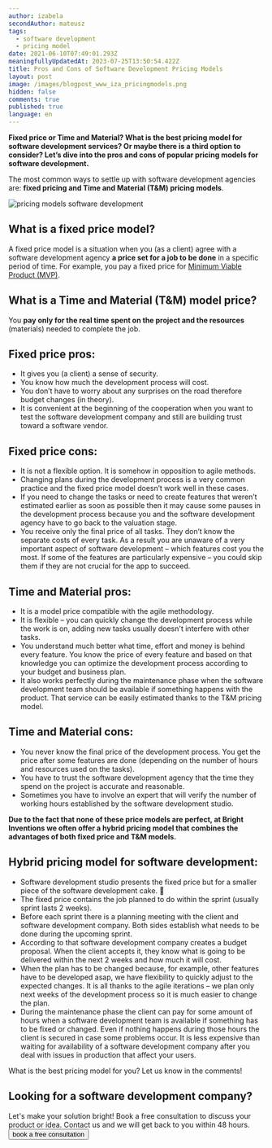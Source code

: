 ```yaml
---
author: izabela
secondAuthor: mateusz
tags:
  - software development
  - pricing model
date: 2021-06-10T07:49:01.293Z
meaningfullyUpdatedAt: 2023-07-25T13:50:54.422Z
title: Pros and Cons of Software Development Pricing Models
layout: post
image: /images/blogpost_www_iza_pricingmodels.png
hidden: false
comments: true
published: true
language: en
---
```

**Fixed price or Time and Material? What is the best pricing model for software development services? Or maybe there is a third option to consider? Let’s dive into the pros and cons of popular pricing models for software development.**

The most common ways to settle up with software development agencies are: **fixed pricing and Time and Material (T&M) pricing models**.

![pricing models software development](/images/price_models_in_post.png)

## What is a fixed price model?

A fixed price model is a situation when you (as a client) agree with a software development agency **a price set for a job to be done** in a specific period of time. For example, you pay a fixed price for [Minimum Viable Product (MVP)](/our-areas/mvp-development).

## What is a Time and Material (T&M) model price?

You **pay only for the real time spent on the project and the resources** (materials) needed to complete the job.

<EbookDynamic sectionTitle='Read a free guide about MVP development' ebookName='From-MVP-to-a-Final-Product.pdf' ebookDescription='Want to save time and money while developing your product? Our free ebook reveals how an MVP can be your secret weapon. Download it now!' ebookImage='/images/mvp_ebook_cover.png' ebookAlt='MVP ebook cover' />

## Fixed price pros:

* It gives you (a client) a sense of security.
* You know how much the development process will cost.
* You don’t have to worry about any surprises on the road therefore budget changes (in theory).
* It is convenient at the beginning of the cooperation when you want to test the software development company and still are building trust toward a software vendor.

## Fixed price cons:

* It is not a flexible option. It is somehow in opposition to agile methods.
* Changing plans during the development process is a very common practice and the fixed price model doesn’t work well in these cases.
* If you need to change the tasks or need to create features that weren’t estimated earlier as soon as possible then it may cause some pauses in the development process because you and the software development agency have to go back to the valuation stage.
* You receive only the final price of all tasks. They don’t know the separate costs of every task. As a result you are unaware of a very important aspect of software development – which features cost you the most. If some of the features are particularly expensive – you could skip them if they are not crucial for the app to succeed.

## Time and Material pros:

* It is a model price compatible with the agile methodology.
* It is flexible – you can quickly change the development process while the work is on, adding new tasks usually doesn't interfere with other tasks.
* You understand much better what time, effort and money is behind every feature. You know the price of every feature and based on that knowledge you can optimize the development process according to your budget and business plan.
* It also works perfectly during the maintenance phase when the software development team should be available if something happens with the product. That service can be easily estimated thanks to the T&M pricing model. 

## Time and Material cons:

* You never know the final price of the development process. You get the price after some features are done (depending on the number of hours and resources used on the tasks).
* You have to trust the software development agency that the time they spend on the project is accurate and reasonable. 
* Sometimes you have to involve an expert that will verify the number of working hours established by the software development studio.

**Due to the fact that none of these price models are perfect, at Bright Inventions we often offer a hybrid pricing model that combines the advantages of both fixed price and T&M models.**

## Hybrid pricing model for software development:

* Software development studio presents the fixed price but for a smaller piece of the software development cake. 🙂
* The fixed price contains the job planned to do within the sprint (usually sprint lasts 2 weeks).
* Before each sprint there is a planning meeting with the client and software development company. Both sides establish what needs to be done during the upcoming sprint.
* According to that software development company creates a budget proposal. When the client accepts it, they know what is going to be delivered within the next 2 weeks and how much it will cost.
* When the plan has to be changed because, for example, other features have to be developed asap, we have flexibility to quickly adjust to the expected changes. It is all thanks to the agile iterations – we plan only next weeks of the development process so it is much easier to change the plan.
* During the maintenance phase the client can pay for some amount of hours when a software development team is available if something has to be fixed or changed. Even if nothing happens during those hours the client is secured in case some problems occur. It is less expensive than waiting for availability of a software development company after you deal with issues in production that affect your users.

What is the best pricing model for you? Let us know in the comments!

<div class='block-button'><h2>Looking for a software development company?</h2><div>Let's make your solution bright! Book a free consultation to discuss your product or idea. Contact us and we will get back to you within 48 hours.</div><a href="/start-project/"><button>book a free consultation</button></a></div>